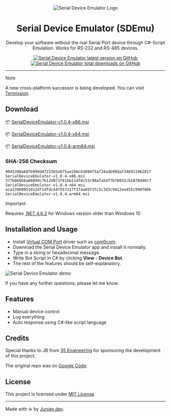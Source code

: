 <p align="center"><img src="https://raw.githubusercontent.com/junian/serial-device-emulator/gh-pages/img/serial-device-emulator-logo.png" alt="Serial Device Emulator Logo"></p>

<h1 align="center">Serial Device Emulator (SDEmu)</h1>

<p align="center">Develop your software without the real Serial Port device through C#-Script Emulation. Works for RS-232 and RS-485 devices.</p>

<p align="center">
    <a href="https://github.com/junian/serial-device-emulator/releases"><img src="https://img.shields.io/github/release/junian/serial-device-emulator.svg?style=for-the-badge" alt="Serial Device Emulator latest version on GitHub" title="Serial Device Emulator latest version on GitHub"></a>
    <a href="https://github.com/junian/serial-device-emulator/releases"><img src="https://img.shields.io/github/downloads/junian/serial-device-emulator/total.svg?style=for-the-badge" alt="Serial Device Emulator total downloads on GitHub" title="Serial Device Emulator total downloads on GitHub"></a>
</p>

----

> [!Note]
> A new cross-platform successor is being developed. You can visit [Termission](https://github.com/junian/termission).

## Download

📦 [SerialDeviceEmulator-v1.0.4-x86.msi](https://github.com/junian/serial-device-emulator/releases/download/v1.0.4/SerialDeviceEmulator-v1.0.4-x86.msi)

📦 [SerialDeviceEmulator-v1.0.4-x64.msi](https://github.com/junian/serial-device-emulator/releases/download/v1.0.4/SerialDeviceEmulator-v1.0.4-x64.msi)

📦 [SerialDeviceEmulator-v1.0.4-arm64.msi](https://github.com/junian/serial-device-emulator/releases/download/v1.0.4/SerialDeviceEmulator-v1.0.4-arm64.msi)

### SHA-256 Checksum

```
9045390a68fb990d47225b5e675ae260c43894f5af24adb99daf346911962817  SerialDeviceEmulator-v1.0.4-x86.msi
377b066b8a86899c7b12d971f61bb11df8c53c98afa54f7b78032cb1870d40c7  SerialDeviceEmulator-v1.0.4-x64.msi
aca33960051012df1dfdc44f557317f37aa6973fc5c3d3c9412ee455c990f00b  SerialDeviceEmulator-v1.0.4-arm64.msi
```

> [!Important]
> Requires [.NET 4.6.2](https://dotnet.microsoft.com/en-us/download/dotnet-framework/net462) for Windows version older than Windows 10

## Installation and Usage

- Install [Virtual COM Port](https://en.wikipedia.org/wiki/Virtual_COM_port) driver such as [com0com](https://com0com.sourceforge.net).
- Download the Serial Device Emulator app and install it normally.
- Type in a string or hexadecimal message.
- Write Bot Script in C# by clicking **View** - **Device Bot**.
- The rest of the features should be self-explanatory.

![Serial Device Emulator demo](https://raw.githubusercontent.com/junian/serial-device-emulator/gh-pages/img/serial-device-emulator-00.gif)

If you have any further questions, please let me know.

## Features

- Manual device control
- Log everything
- Auto response using C#-like script language
  
## Credits

Special thanks to JB from [35 Engineering](http://35engineering.com) for sponsoring the development of this project.

The original repo was on [Google Code](https://code.google.com/p/sdemu/).

## License

This project is licensed under [MIT License](https://github.com/junian/serial-device-emulator/blob/master/LICENSE).

---

Made with ☕ by [Junian.dev](https://www.junian.dev).

[35e]: http://35engineering.com/wp-content/uploads/2013/07/35-color-web.png "35 Engineering"
